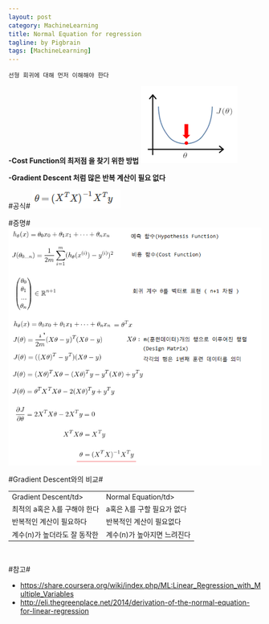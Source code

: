 ```yaml
---
layout: post
category: MachineLearning
title: Normal Equation for regression
tagline: by Pigbrain
tags: [MachineLearning]
---
```


<!--more-->

`선형 회귀에 대해 먼저 이해해야 한다`  
  
**-Cost Function의 최저점 을 찾기 위한 방법**
<img src="/assets/themes/Snail/img/MachineLearning/NormalEquation/optimum.png" alt="">  

**-Gradient Descent 처럼 많은 반복 계산이 필요 없다**  

#공식#
<img src="/assets/themes/Snail/img/MachineLearning/NormalEquation/normalEquation.png" alt="">
<br>
  
#증명#
<img src="/assets/themes/Snail/img/MachineLearning/NormalEquation/proof.png" alt="">
<br>

#Gradient Descent와의 비교#
<table>
<tr><td>Gradient Descent/td><td>Normal Equation/td></tr>
<tr><td>최적의 a혹은 λ를 구해야 한다</td><td>a혹은 λ를 구할 필요가 없다</td></tr>
<tr><td>반복적인 계산이 필요하다</td><td>반복적인 계산이 필요없다</td></tr>
<tr><td>계수(n)가 높더라도 잘 동작한</td><td>계수(n)가 높아지면 느려진다</td></tr>
</table>
<br>
 
#참고#
* https://share.coursera.org/wiki/index.php/ML:Linear_Regression_with_Multiple_Variables
* http://eli.thegreenplace.net/2014/derivation-of-the-normal-equation-for-linear-regression  
